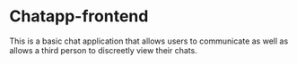 # Chatapp-frontend
This is a basic chat application that allows users to communicate as well as allows a third person to discreetly view their chats.
